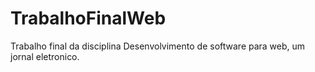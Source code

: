 # TrabalhoFinalWeb
Trabalho final da disciplina Desenvolvimento de software para web, um jornal eletronico. 
